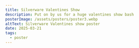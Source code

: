 ```yaml
---
title: Silverware Valentines Show
description: Put on by us for a huge valentines show bash
posterImage: /assets/posters/poster3.webp
altText: Silverware Valentines show poster
date: 2025-03-21
tags:
  - poster
---
```


